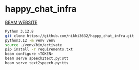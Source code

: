# happy_chat_infra

[BEAM WEBSITE](https://www.beam.cloud/)

```bash
Python 3.12.8
git clone https://github.com/nikhi3632/happy_chat_infra.git
python3.12 -m venv venv
source ./venv/bin/activate
pip install -r requirements.txt
beam configure <TOKEN>
beam serve speech2text.py:stt
beam serve text2speech.py:tts
```
